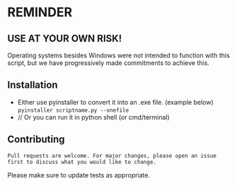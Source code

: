 # REMINDER
## USE AT YOUR OWN RISK!

Operating systems besides Windows were not intended to function with this script, but we have progressively made commitments to achieve this.

## Installation
* Either use pyinstaller to convert it into an .exe file. (example below)
```pyinstaller scriptname.py --onefile```
* // Or you can run it in python shell (or cmd/terminal)

## Contributing
```Pull requests are welcome. For major changes, please open an issue first to discuss what you would like to change.```

Please make sure to update tests as appropriate.
